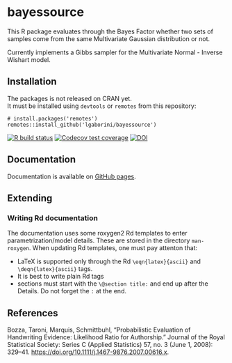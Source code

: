 # bayessource

This R package evaluates through the Bayes Factor whether two sets of samples come from the same Multivariate Gaussian distribution or not.

Currently implements a Gibbs sampler for the Multivariate Normal - Inverse Wishart model.

## Installation

The packages is not released on CRAN yet.   
It must be installed using `devtools` or `remotes` from this repository:

```
# install.packages('remotes')
remotes::install_github('lgaborini/bayessource')
```

<!-- badges: start -->
[![R build status](https://github.com/lgaborini/bayessource/workflows/R-CMD-check/badge.svg)](https://github.com/lgaborini/bayessource/actions) [![Codecov test coverage](https://codecov.io/gh/lgaborini/bayessource/branch/master/graph/badge.svg)](https://codecov.io/gh/lgaborini/bayessource?branch=master) [![DOI](https://zenodo.org/badge/163959964.svg)](https://zenodo.org/badge/latestdoi/163959964)

<!-- badges: end -->


## Documentation

Documentation is available on [GitHub pages](https://lgaborini.github.io/bayessource).

## Extending

### Writing Rd documentation

The documentation uses some roxygen2 Rd templates to enter parametrization/model details.
These are stored in the directory `man-roxygen`.
When updating Rd templates, one must pay attenton that:

- LaTeX is supported only through the Rd `\eqn{latex}{ascii}` and `\deqn{latex}{ascii}` tags.
- It is best to write plain Rd tags
- sections must start with the `\@section title:` and end up after the Details.
  Do not forget the `:` at the end.



## References

Bozza, Taroni, Marquis, Schmittbuhl, “Probabilistic Evaluation of Handwriting Evidence: Likelihood Ratio for Authorship.” Journal of the Royal Statistical Society: Series C (Applied Statistics) 57, no. 3 (June 1, 2008): 329–41. https://doi.org/10.1111/j.1467-9876.2007.00616.x.
